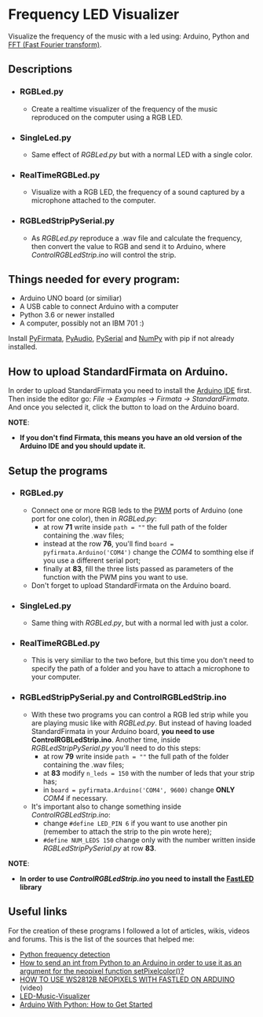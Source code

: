 # Frequency LED Visualizer
Visualize the frequency of the music with a led using: Arduino, Python and [FFT (Fast Fourier transform)](https://en.wikipedia.org/wiki/Fast_Fourier_transform).

## Descriptions
- ### RGBLed.py
  - Create a realtime visualizer of the frequency of the music reproduced on the computer using a RGB LED.
- ### SingleLed.py
  - Same effect of _RGBLed.py_ but with a normal LED with a single color.
- ### RealTimeRGBLed.py
  - Visualize with a RGB LED, the frequency of a sound captured by a microphone attached to the computer.
- ### RGBLedStripPySerial.py
  - As _RGBLed.py_ reproduce a .wav file and calculate the frequency, then convert the value to RGB and send it to Arduino, where _ControlRGBLedStrip.ino_ will control the strip.

## Things needed for every program:
- Arduino UNO board (or similiar)
- A USB cable to connect Arduino with a computer
- Python 3.6 or newer installed
- A computer, possibly not an IBM 701 :)

Install [PyFirmata](https://pypi.org/project/pyFirmata/), [PyAudio](https://pypi.org/project/PyAudio/), [PySerial](https://pypi.org/project/pyserial/) and [NumPy](https://pypi.org/project/numpy/) with pip if not already installed.

## How to upload StandardFirmata on Arduino.
In order to upload StandardFirmata you need to install the [Arduino IDE](https://www.arduino.cc/en/main/software) first. Then inside the editor go: _File -> Examples -> Firmata -> StandardFirmata_. And once you selected it, click the button to load on the Arduino board.

**NOTE**:
- **If you don't find Firmata, this means you have an old version of the Arduino IDE and you should update it.**


## Setup the programs
- ### RGBLed.py
  - Connect one or more RGB leds to the [PWM](https://www.arduino.cc/en/tutorial/PWM) ports of Arduino (one port for one color), then in _RGBLed.py_:
    - at row **71** write inside ```path = ""``` the full path of the folder containing the .wav files;
    - instead at the row **76**, you'll find ```board = pyfirmata.Arduino('COM4')``` change the _COM4_ to somthing else if you use a different serial port;
    - finally at **83**, fill the three lists passed as parameters of the function with the PWM pins you want to use.
  - Don't forget to upload StandardFirmata on the Arduino board.


- ### SingleLed.py
  - Same thing with _RGBLed.py_, but with a normal led with just a color.


- ### RealTimeRGBLed.py
  - This is very similiar to the two before, but this time you don't need to specify the path of a folder and you have to attach a microphone to your computer.


- ### RGBLedStripPySerial.py and ControlRGBLedStrip.ino
  - With these two programs you can control a RGB led strip while you are playing music like with _RGBLed.py_. But instead of having loaded StandardFirmata in your Arduino board, **you need to use ControlRGBLedStrip.ino**.
Another time, inside _RGBLedStripPySerial.py_ you'll need to do this steps:
    - at row **79** write inside ```path = ""``` the full path of the folder containing the .wav files;
    - at **83** modify ```n_leds = 150``` with the number of leds that your strip has;
    - in ```board = pyfirmata.Arduino('COM4', 9600)``` change **ONLY** _COM4_ if necessary.
  - It's important also to change something inside _ControlRGBLedStrip.ino_:
    - change ```#define LED_PIN 6``` if you want to use another pin (remember to attach the strip to the pin wrote here);
    - ```#define NUM_LEDS 150``` change only with the number written inside _RGBLedStripPySerial.py_ at row **83**.

**NOTE**:
  - **In order to use _ControlRGBLedStrip.ino_ you need to install the [FastLED](https://github.com/FastLED/FastLED) library**
    
## Useful links
For the creation of these programs I followed a lot of articles, wikis, videos and forums.
This is the list of the sources that helped me:
- [Python frequency detection](https://stackoverflow.com/a/2649540/13340183)
- [How to send an int from Python to an Arduino in order to use it as an argument for the neopixel function setPixelcolor()?](https://stackoverflow.com/a/56321187/13340183)
- [HOW TO USE WS2812B NEOPIXELS WITH FASTLED ON ARDUINO](https://youtu.be/YgII4UYW5hU) (video)
- [LED-Music-Visualizer](https://github.com/DevonCrawford/LED-Music-Visualizer)
- [Arduino With Python: How to Get Started](https://realpython.com/arduino-python/)
